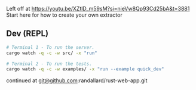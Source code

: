Left off at https://youtu.be/XZtlD_m59sM?si=nieVw8Qp93Cd25bA&t=3881
Start here for how to create your own extractor

## Dev (REPL)

```sh
# Terminal 1 - To run the server.
cargo watch -q -c -w src/ -x "run"

# Terminal 2 - To run the tests.
cargo watch -q -c -w examples/ -x "run --example quick_dev"
```

continued at git@github.com:randallard/rust-web-app.git